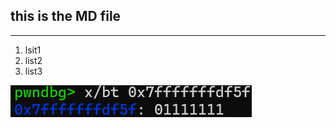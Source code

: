 ## this is the MD file
---
1. lsit1
2. list2
3. list3

<img src="./img/스크린샷 2025-03-16 151425.png">
